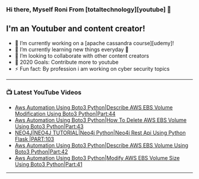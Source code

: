 ### Hi there, Myself Roni From [totaltechnology][youtube] 👋

## I'm an Youtuber and content creator!
- 🔭 I’m currently working on a [apache cassandra course][udemy]!
- 🌱 I’m currently learning new things everyday 🤣
- 👯 I’m looking to collaborate with other content creators
- 🥅 2020 Goals: Contribute more to youtube
- ⚡ Fun fact: By profession i am working on cyber security topics



---

### 📺 Latest YouTube Videos
<!-- YOUTUBE:START -->
- [Aws Automation Using Boto3 Python|Describe AWS EBS Volume Modification Using Boto3 Python|Part:44](https://www.youtube.com/watch?v=f4U4FVVRLRE)
- [Aws Automation Using Boto3 Python|How To Delete AWS EBS Volume Using Boto3 Python|Part:43](https://www.youtube.com/watch?v=N7PPJQWAQNw)
- [NEO4J|NEO4J TUTORIAL|Neo4j Python|Neo4j Rest Api Using Python Flask |PART:103](https://www.youtube.com/watch?v=5_14rZceISE)
- [Aws Automation Using Boto3 Python|Describe AWS EBS Volume Using Boto3 Python|Part:42](https://www.youtube.com/watch?v=1pN5Z0-Ap_w)
- [Aws Automation Using Boto3 Python|Modify AWS EBS Volume Size Using Boto3 Python|Part:41](https://www.youtube.com/watch?v=BLF6_dyYhvY)
<!-- YOUTUBE:END -->

---


